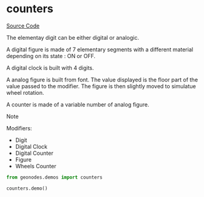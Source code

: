 # counters

[Source Code](../demos/counters.py)

The elementay digit can be either digital or analogic.

A digital figure is made of 7 elementary segments with a different material
depending on its state : ON or OFF.

A digital clock is built with 4 digits.

A analog figure is built from font. The value displayed is the floor part
of the value passed to the modifier. The figure is then slightly moved
to simulatue wheel rotation.

A counter is made of a variable number of analog figure.


> [!NOTE]
> Modifiers:
> - Digit
> - Digital Clock
> - Digital Counter
> - Figure
> - Wheels Counter

``` python
from geonodes.demos import counters

counters.demo()
```